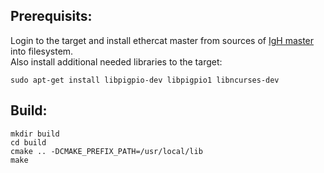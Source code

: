 ## Prerequisits:
Login to the target and install ethercat master from sources of  [IgH master](https://gitlab.com/etherlab.org/ethercat) into filesystem.\
Also install additional needed libraries to the target:
```
sudo apt-get install libpigpio-dev libpigpio1 libncurses-dev 
```
## Build:
```
mkdir build
cd build
cmake .. -DCMAKE_PREFIX_PATH=/usr/local/lib
make
```
